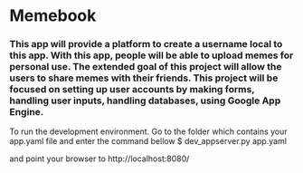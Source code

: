 # Memebook

### This app will provide a platform to create a username local to this app. With this app, people will be able to upload memes for personal use. The extended goal of this project will allow the users to share memes with their friends. This project will be focused on setting up user accounts by making forms, handling user inputs, handling databases, using Google App Engine. 


To run the development environment. Go to the folder which contains your app.yaml file and enter the command bellow
$ dev_appserver.py app.yaml

and point your browser to
http://localhost:8080/